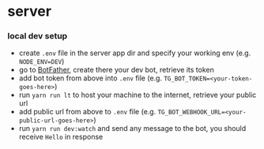 # server

### local dev setup

- create `.env` file in the server app dir and specify your working env (e.g. `NODE_ENV=DEV`)
- go to [BotFather](https://t.me/BotFather), create there your dev bot, retrieve its token
- add bot token from above into `.env` file (e.g. `TG_BOT_TOKEN=<your-token-goes-here>`)
- run `yarn run lt` to host your machine to the internet, retrieve your public url
- add public url from above to `.env` file (e.g. `TG_BOT_WEBHOOK_URL=<your-public-url-goes-here>`)
- run `yarn run dev:watch` and send any message to the bot, you should receive `Hello` in response
